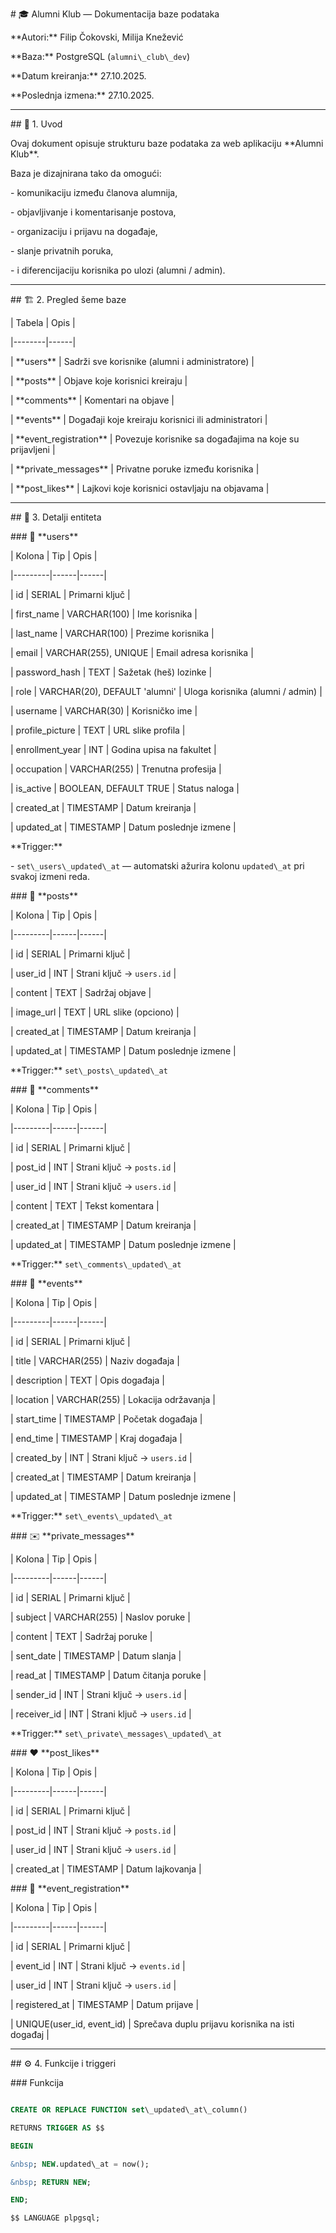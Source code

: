 \# 🎓 Alumni Klub — Dokumentacija baze podataka



\*\*Autori:\*\* Filip Čokovski, Milija Knežević  

\*\*Baza:\*\* PostgreSQL (`alumni\_club\_dev`)  

\*\*Datum kreiranja:\*\* 27.10.2025.  

\*\*Poslednja izmena:\*\* 27.10.2025.  



---



\## 🧩 1. Uvod



Ovaj dokument opisuje strukturu baze podataka za web aplikaciju \*\*Alumni Klub\*\*.  

Baza je dizajnirana tako da omogući:

\- komunikaciju između članova alumnija,

\- objavljivanje i komentarisanje postova,

\- organizaciju i prijavu na događaje,

\- slanje privatnih poruka,

\- i diferencijaciju korisnika po ulozi (alumni / admin).



---



\## 🏗️ 2. Pregled šeme baze



| Tabela | Opis |

|--------|------|

| \*\*users\*\* | Sadrži sve korisnike (alumni i administratore) |

| \*\*posts\*\* | Objave koje korisnici kreiraju |

| \*\*comments\*\* | Komentari na objave |

| \*\*events\*\* | Događaji koje kreiraju korisnici ili administratori |

| \*\*event\_registration\*\* | Povezuje korisnike sa događajima na koje su prijavljeni |

| \*\*private\_messages\*\* | Privatne poruke između korisnika |

| \*\*post\_likes\*\* | Lajkovi koje korisnici ostavljaju na objavama |



---



\## 🧱 3. Detalji entiteta



\### 👤 \*\*users\*\*



| Kolona | Tip | Opis |

|---------|------|------|

| id | SERIAL | Primarni ključ |

| first\_name | VARCHAR(100) | Ime korisnika |

| last\_name | VARCHAR(100) | Prezime korisnika |

| email | VARCHAR(255), UNIQUE | Email adresa korisnika |

| password\_hash | TEXT | Sažetak (heš) lozinke |

| role | VARCHAR(20), DEFAULT 'alumni' | Uloga korisnika (alumni / admin) |

| username | VARCHAR(30) | Korisničko ime |

| profile\_picture | TEXT | URL slike profila |

| enrollment\_year | INT | Godina upisa na fakultet |

| occupation | VARCHAR(255) | Trenutna profesija |

| is\_active | BOOLEAN, DEFAULT TRUE | Status naloga |

| created\_at | TIMESTAMP | Datum kreiranja |

| updated\_at | TIMESTAMP | Datum poslednje izmene |



\*\*Trigger:\*\*  

\- `set\_users\_updated\_at` — automatski ažurira kolonu `updated\_at` pri svakoj izmeni reda.



\### 📝 \*\*posts\*\*



| Kolona | Tip | Opis |

|---------|------|------|

| id | SERIAL | Primarni ključ |

| user\_id | INT | Strani ključ → `users.id` |

| content | TEXT | Sadržaj objave |

| image\_url | TEXT | URL slike (opciono) |

| created\_at | TIMESTAMP | Datum kreiranja |

| updated\_at | TIMESTAMP | Datum poslednje izmene |



\*\*Trigger:\*\* `set\_posts\_updated\_at`



\### 💬 \*\*comments\*\*



| Kolona | Tip | Opis |

|---------|------|------|

| id | SERIAL | Primarni ključ |

| post\_id | INT | Strani ključ → `posts.id` |

| user\_id | INT | Strani ključ → `users.id` |

| content | TEXT | Tekst komentara |

| created\_at | TIMESTAMP | Datum kreiranja |

| updated\_at | TIMESTAMP | Datum poslednje izmene |



\*\*Trigger:\*\* `set\_comments\_updated\_at`



\### 📅 \*\*events\*\*



| Kolona | Tip | Opis |

|---------|------|------|

| id | SERIAL | Primarni ključ |

| title | VARCHAR(255) | Naziv događaja |

| description | TEXT | Opis događaja |

| location | VARCHAR(255) | Lokacija održavanja |

| start\_time | TIMESTAMP | Početak događaja |

| end\_time | TIMESTAMP | Kraj događaja |

| created\_by | INT | Strani ključ → `users.id` |

| created\_at | TIMESTAMP | Datum kreiranja |

| updated\_at | TIMESTAMP | Datum poslednje izmene |



\*\*Trigger:\*\* `set\_events\_updated\_at`



\### ✉️ \*\*private\_messages\*\*



| Kolona | Tip | Opis |

|---------|------|------|

| id | SERIAL | Primarni ključ |

| subject | VARCHAR(255) | Naslov poruke |

| content | TEXT | Sadržaj poruke |

| sent\_date | TIMESTAMP | Datum slanja |

| read\_at | TIMESTAMP | Datum čitanja poruke |

| sender\_id | INT | Strani ključ → `users.id` |

| receiver\_id | INT | Strani ključ → `users.id` |



\*\*Trigger:\*\* `set\_private\_messages\_updated\_at`



\### ❤️ \*\*post\_likes\*\*



| Kolona | Tip | Opis |

|---------|------|------|

| id | SERIAL | Primarni ključ |

| post\_id | INT | Strani ključ → `posts.id` |

| user\_id | INT | Strani ključ → `users.id` |

| created\_at | TIMESTAMP | Datum lajkovanja |



\### 🧾 \*\*event\_registration\*\*



| Kolona | Tip | Opis |

|---------|------|------|

| id | SERIAL | Primarni ključ |

| event\_id | INT | Strani ključ → `events.id` |

| user\_id | INT | Strani ključ → `users.id` |

| registered\_at | TIMESTAMP | Datum prijave |

| UNIQUE(user\_id, event\_id) | Sprečava duplu prijavu korisnika na isti događaj |



---



\## ⚙️ 4. Funkcije i triggeri



\### Funkcija

```sql

CREATE OR REPLACE FUNCTION set\_updated\_at\_column()

RETURNS TRIGGER AS $$

BEGIN

&nbsp; NEW.updated\_at = now();

&nbsp; RETURN NEW;

END;

$$ LANGUAGE plpgsql;

